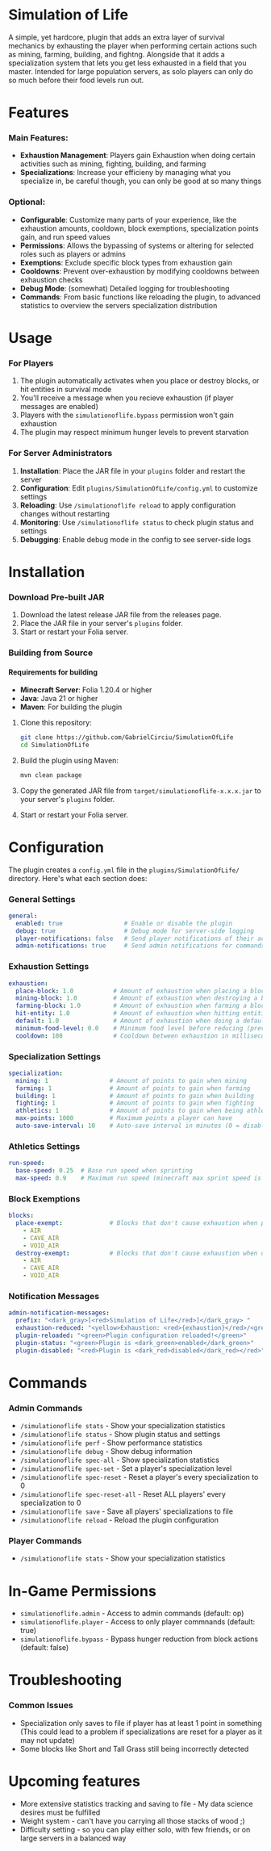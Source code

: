 # Simulation of Life  

A simple, yet hardcore, plugin that adds an extra layer of survival mechanics by exhausting the player when performing certain actions such as mining, farming, building, and fightng. Alongside that it adds a specialization system that lets you get less exhausted in a field that you master. Intended for large population servers, as solo players can only do so much before their food levels run out.

# Features

### Main Features:
- **Exhaustion Management**: Players gain Exhaustion when doing certain activities such as mining, fighting, building, and farming
- **Specializations**: Increase your efficieny by managing what you specialize in, be careful though, you can only be good at so many things

### Optional:
- **Configurable**: Customize many parts of your experience, like the exhaustion amounts, cooldown, block exemptions, specialization points gain, and run speed values
- **Permissions**: Allows the bypassing of systems or altering for selected roles such as players or admins
- **Exemptions**: Exclude specific block types from exhaustion gain
- **Cooldowns**: Prevent over-exhaustion by modifying cooldowns between exhaustion checks
- **Debug Mode**: (somewhat) Detailed logging for troubleshooting
- **Commands**: From basic functions like reloading the plugin, to advanced statistics to overview the servers specialization distribution

# Usage

### For Players

1. The plugin automatically activates when you place or destroy blocks, or hit entities in survival mode
2. You'll receive a message when you recieve exhaustion (if player messages are enabled)
3. Players with the `simulationoflife.bypass` permission won't gain exhaustion
4. The plugin may respect minimum hunger levels to prevent starvation

### For Server Administrators

1. **Installation**: Place the JAR file in your `plugins` folder and restart the server
2. **Configuration**: Edit `plugins/SimulationOfLife/config.yml` to customize settings
3. **Reloading**: Use `/simulationoflife reload` to apply configuration changes without restarting
4. **Monitoring**: Use `/simulationoflife status` to check plugin status and settings
5. **Debugging**: Enable debug mode in the config to see server-side logs

# Installation

### Download Pre-built JAR

1. Download the latest release JAR file from the releases page.
2. Place the JAR file in your server's `plugins` folder.
3. Start or restart your Folia server.

### Building from Source

#### Requirements for building

- **Minecraft Server**: Folia 1.20.4 or higher
- **Java**: Java 21 or higher
- **Maven**: For building the plugin

1. Clone this repository:
   ```bash
   git clone https://github.com/GabrielCirciu/SimulationOfLife
   cd SimulationOfLife
   ```

2. Build the plugin using Maven:
   ```bash
   mvn clean package
   ```

3. Copy the generated JAR file from `target/simulationoflife-x.x.x.jar` to your server's `plugins` folder.

4. Start or restart your Folia server.

# Configuration

The plugin creates a `config.yml` file in the `plugins/SimulationOfLife/` directory. Here's what each section does:

### General Settings

```yaml
general:
  enabled: true                 # Enable or disable the plugin
  debug: true                   # Debug mode for server-side logging
  player-notifications: false   # Send player notifications of their activity
  admin-notifications: true     # Send admin notifications for commands (you shouldn't set this to false :) )
```

### Exhaustion Settings

```yaml
exhaustion:
  place-block: 1.0           # Amount of exhaustion when placing a block (4 points = 1 hunger or saturation)
  mining-block: 1.0          # Amount of exhaustion when destroying a block (4 points = 1 hunger or saturation)
  farming-block: 1.0         # Amount of exhaustion when farming a block (4 points = 1 hunger or saturation)
  hit-entity: 1.0            # Amount of exhaustion when hitting entities (4 points = 1 hunger or saturation)
  default: 1.0               # Amount of exhaustion when doing a default action (4 points = 1 hunger or saturation)
  minimum-food-level: 0.0    # Minimum food level before reducing (prevents starvation if above 1)
  cooldown: 100              # Cooldown between exhaustion in milliseconds (0 = no cooldown)
```

### Specialization Settings

```yaml
specialization:
  mining: 1                 # Amount of points to gain when mining
  farming: 1                # Amount of points to gain when farming
  building: 1               # Amount of points to gain when building
  fighting: 1               # Amount of points to gain when fighting
  athletics: 1              # Amount of points to gain when being athletic
  max-points: 1000          # Maximum points a player can have
  auto-save-interval: 10    # Auto-save interval in minutes (0 = disabled, only save on server shutdown)
```

### Athletics Settings

```yaml
run-speed:
  base-speed: 0.25  # Base run speed when sprinting
  max-speed: 0.9    # Maximum run speed (minecraft max sprint speed is 1.0, going beyond will break it)
```

### Block Exemptions

```yaml
blocks:
  place-exempt:             # Blocks that don't cause exhaustion when placed
    - AIR
    - CAVE_AIR
    - VOID_AIR
  destroy-exempt:           # Blocks that don't cause exhaustion when destroyed
    - AIR
    - CAVE_AIR
    - VOID_AIR
```

### Notification Messages

```yaml
admin-notification-messages:
  prefix: "<dark_gray>[<red>Simulation of Life</red>]</dark_gray> "
  exhaustion-reduced: "<yellow>Exhaustion: <red>{exhaustion}</red>/<green>4</green></yellow>"
  plugin-reloaded: "<green>Plugin configuration reloaded!</green>"
  plugin-status: "<green>Plugin is <dark_green>enabled</dark_green>"
  plugin-disabled: "<red>Plugin is <dark_red>disabled</dark_red></red>" 
```

# Commands

### Admin Commands

- `/simulationoflife stats`             - Show your specialization statistics
- `/simulationoflife status`            - Show plugin status and settings
- `/simulationoflife perf`              - Show performance statistics
- `/simulationoflife debug`             - Show debug information
- `/simulationoflife spec-all`          - Show specialization statistics
- `/simulationoflife spec-set`          - Set a player's specialization level
- `/simulationoflife spec-reset`        - Reset a player's every specialization to 0
- `/simulationoflife spec-reset-all`    - Reset ALL players' every specialization to 0
- `/simulationoflife save`              - Save all players' specializations to file
- `/simulationoflife reload`            - Reload the plugin configuration

### Player Commands

- `/simulationoflife stats`  - Show your specialization statistics

# In-Game Permissions

- `simulationoflife.admin`    - Access to admin commands (default: op)
- `simulationoflife.player`   - Access to only player commnands (default: true)
- `simulationoflife.bypass`   - Bypass hunger reduction from block actions (default: false)

# Troubleshooting

### Common Issues
- Specialization only saves to file if player has at least 1 point in something (This could lead to a problem if specializations are reset for a player as it may not update)
- Some blocks like Short and Tall Grass still being incorrectly detected

# Upcoming features

- More extensive statistics tracking and saving to file - My data science desires must be fulfilled
- Weight system - can't have you carrying all those stacks of wood ;)
- Difficulty setting - so you can play either solo, with few friends, or on large servers in a balanced way
